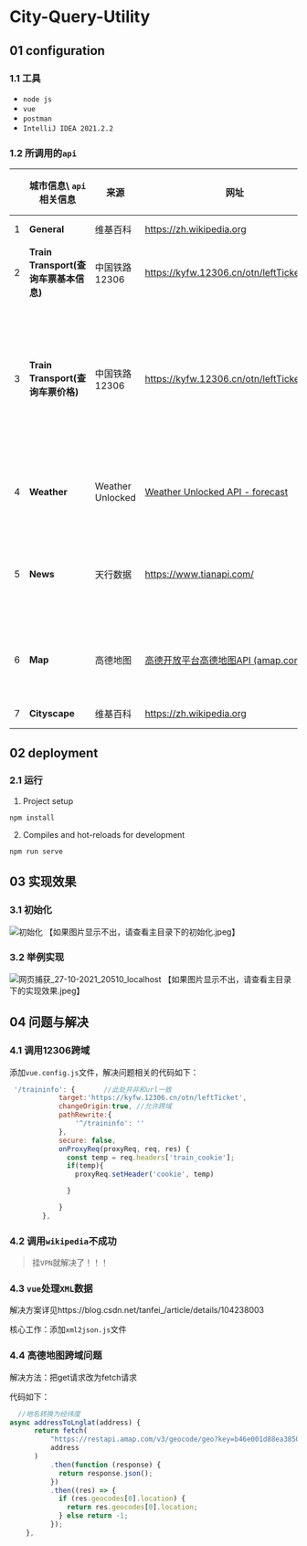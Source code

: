 # City-Query-Utility


## 01 configuration

### 1.1 工具

- `node js`
- `vue`
- `postman`
- `IntelliJ IDEA 2021.2.2`

### 1.2 所调用的`api`

|      | 城市信息\ `api`相关信息               | 来源             | 网址                                                         | 请求方式 | 参数                                                         | 返回数据类型 | 调用举例                                                     |
| ---- | ------------------------------------- | ---------------- | ------------------------------------------------------------ | -------- | ------------------------------------------------------------ | ------------ | ------------------------------------------------------------ |
| 1    | **General**                           | 维基百科         | https://zh.wikipedia.org                                     | get      | 搜索语句message                                              | `json`       | https://zh.wikipedia.org/api/rest_v1/page/summary/北京       |
| 2    | **Train Transport(查询车票基本信息)** | 中国铁路12306    | https://kyfw.12306.cn/otn/leftTicketPrice                    | get      | 日期、始发站、终点站、车票类型                               | `json`       | https://kyfw.12306.cn/otn/leftTicket/query?leftTicketDTO.train_date=2021-10-27&leftTicketDTO.from_station=北京&leftTicketDTO.to_station=广州南&purpose_codes=ADULT |
| 3    | **Train Transport(查询车票价格)**     | 中国铁路12306    | https://kyfw.12306.cn/otn/leftTicketPrice                    | get      | 火车编号、始发站编号、终点站编号、座位类型、日期（部分数据从上一个api请求中获得） | `json`       | https://kyfw.12306.cn/otn/leftTicket/queryTicketPrice?train_no=2400000Z950G&from_station_no=01&to_station_no=10&seat_types=431&train_date=2021-10-28" |
| 4    | **Weather**                           | Weather Unlocked | [Weather Unlocked API - forecast](https://developer.weatherunlocked.com/documentation/localweather/forecast) | get      | 申请的`app_id`、`app_id`以及地点经纬度                       | xml          | http://api.weatherunlocked.com/api/current/51.50,-0.12?app_id=3a537fed&app_key=6f36393f7343c2023c38f86f22eb55af |
| 5    | **News**                              | 天行数据         | https://www.tianapi.com/                                     | get      | 1.` key`（自己申请的key） 2. `areaname`（城市名）            | `json`       | http://api.tianapi.com/areanews/index?key=f7e5fea22ad13f980c22d28e7bb77a01&areaname=北京 |
| 6    | **Map**                               | 高德地图         | [高德开放平台高德地图API (amap.com)](https://lbs.amap.com/)  | fetch    | 1. ` key`（自己申请的key）2. address地点名                   | `json`       | https://restapi.amap.com/v3/geocode/geo?key=b46e001d88ea385075cc97e1c892ce37&address=北京 |
| 7    | **Cityscape**                         | 维基百科         | https://zh.wikipedia.org                                     | get      | 搜索语句message                                              | `json`       | https://zh.wikipedia.org/api/rest_v1/page/summary/北京       |

## 02 deployment

### 2.1 运行

1. Project setup

```
npm install
```

2. Compiles and hot-reloads for development

```
npm run serve
```

## 03 实现效果

### 3.1 初始化

![初始化](C:\Users\luoji\Documents\GitHub\City-Query-Utility\初始化.jpeg)
【如果图片显示不出，请查看主目录下的初始化.jpeg】

### 3.2 举例实现

![网页捕获_27-10-2021_20510_localhost](C:\Users\luoji\Downloads\网页捕获_27-10-2021_20510_localhost.jpeg)
【如果图片显示不出，请查看主目录下的实现效果.jpeg】
## 04 问题与解决

### 4.1 调用12306跨域

添加`vue.config.js`文件，解决问题相关的代码如下：

```javascript
 '/traininfo': {       //此处并非和url一致
            target:'https://kyfw.12306.cn/otn/leftTicket',
            changeOrigin:true, //允许跨域
            pathRewrite:{
                '^/traininfo': ''
            },
            secure: false,
            onProxyReq(proxyReq, req, res) {
              const temp = req.headers['train_cookie'];
              if(temp){
                proxyReq.setHeader('cookie', temp)

              }

            }
        },
```

### 4.2 调用`wikipedia`不成功

> 挂`VPN`就解决了！！！

### 4.3 `vue`处理`XML`数据

解决方案详见https://blog.csdn.net/tanfei_/article/details/104238003 

核心工作：添加`xml2json.js`文件

### 4.4 高德地图跨域问题

解决方法：把get请求改为fetch请求

代码如下：

```javascript
  //地名转换为经纬度 
async addressToLnglat(address) {
      return fetch(
          "https://restapi.amap.com/v3/geocode/geo?key=b46e001d88ea385075cc97e1c892ce37&address=" +
          address
      )
          .then(function (response) {
            return response.json();
          })
          .then((res) => {
            if (res.geocodes[0].location) {
              return res.geocodes[0].location;
            } else return -1;
          });
    },
```

